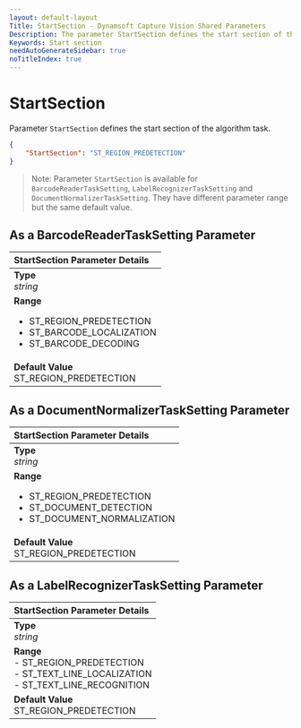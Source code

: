 ```yaml
---
layout: default-layout
Title: StartSection - Dynamsoft Capture Vision Shared Parameters
Description: The parameter StartSection defines the start section of the algorithm task.
Keywords: Start section
needAutoGenerateSidebar: true
noTitleIndex: true
---
```


# StartSection

Parameter `StartSection` defines the start section of the algorithm task.

```json
{
    "StartSection": "ST_REGION_PREDETECTION"
}
```

> Note: Parameter `StartSection` is available for  `BarcodeReaderTaskSetting`, `LabelRecognizerTaskSetting` and `DocumentNormalizerTaskSetting`. They have different parameter range but the same default value.

## As a BarcodeReaderTaskSetting Parameter

| StartSection Parameter Details|
| :---------------------------- |
| **Type**<br>*string* |
| **Range**<ul><li>ST_REGION_PREDETECTION</li><li>ST_BARCODE_LOCALIZATION</li><li>ST_BARCODE_DECODING</li></ul> |
| **Default Value**<br>ST_REGION_PREDETECTION |

## As a DocumentNormalizerTaskSetting Parameter

| StartSection Parameter Details|
| :---------------------------- |
| **Type**<br>*string* |
| **Range**<ul><li>ST_REGION_PREDETECTION</li><li>ST_DOCUMENT_DETECTION</li><li>ST_DOCUMENT_NORMALIZATION</li></ul> |
| **Default Value**<br>ST_REGION_PREDETECTION |

## As a LabelRecognizerTaskSetting Parameter

| StartSection Parameter Details|
| :---------------------------- |
| **Type**<br>*string* |
| **Range**<br>- ST_REGION_PREDETECTION<br>- ST_TEXT_LINE_LOCALIZATION<br>- ST_TEXT_LINE_RECOGNITION |
| **Default Value**<br>ST_REGION_PREDETECTION |
